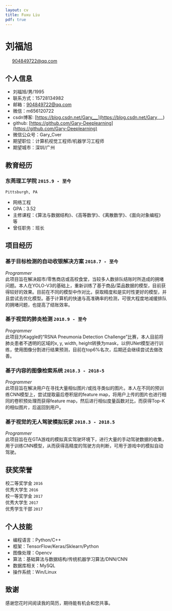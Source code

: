 ```yaml
---
layout: cv
title: Fuxu Liu
pdf: true
---
```

# 刘福旭

<div id="webaddress">
<i class="fi-mail" style="margin-left:1em"></i>
<a href="904849722@qq.com" style="margin-left:0.5em">904849722@qq.com</a>
</div>

## 个人信息
- 刘福旭/男/1995
- 联系方式：15728134982
- 邮箱：904849722@qq.com
- 微信：m656120722
- csdn博客: [https://blog.csdn.net/Gary___](https://blog.csdn.net/Gary___)
- github: [https://github.com/Gary-Deeplearning](https://github.com/Gary-Deeplearning)
- 微信公众号：Gary_Cver
- 期望职位：计算机视觉工程师/机器学习工程师
- 期望城市：深圳/广州

## 教育经历

### __东莞理工学院__ `2015.9 - 至今`
```
Pittsburgh, PA
```
- 网络工程
- GPA：3.52
- 主修课程：《算法与数据结构》、《高等数学》、《离散数学》、《面向对象编程》等
- 曾任职务：班长

## 项目经历

### __基于目标检测的自动收银解决方案__  `2018.7 - 至今`
_Programmer_<br>
此项目旨在解决超市/零售商店或高校食堂，当较多人数排队结账时所造成的拥堵问题。本人在YOLO-V3的基础上，重新训练了基于商品/菜品数据的模型，目前获得较好的效果。目前在不同的模型中作对比，获取精度和是实时性更好的模型，并且尝试去优化模型。基于计算机的快速与高准确率的检测，可很大程度地减缓排队的拥堵问题，也提高了结账效率。
<br>
### __基于视觉的肺炎检测__ `2018.9 - 至今`
_Programmer_<br>
此项目为Kaggle的“RSNA Pneumonia Detection Challenge”比赛，本人目前将肺炎患者不透明的区域的x, y, width, height转换为mask，以供UNet模型进行训练，使用图像分割进行结果预测，目前在top6%名次，后期还会继续尝试去做改善。
<br>
### __基于内容的图像检索系统__ `2018.3 - 2018-5`
_Programmer_<br>
此项目旨在解决用户在寻找大量相似图片/或找寻类似的图片。本人在不同的预训练CNN模型上，尝试提取最后卷积层的feature map，将用户上传的图片也进行相同的卷积预处理而获得feature map，然后进行相似度量函数对比，而获得Top-K的相似图片，后返回到用户。
<br>
### __基于视觉的无人驾驶模拟玩家__ `2018.3 - 2018.5`
_Programmer_<br>
此项目旨在在GTA游戏的模拟真实驾驶环境下，进行大量的手动驾驶数据的收集，用于训练CNN模型，从而获得高精度的驾驶方向判断，可用于游戏中的模拟自动驾驶。

## 获奖荣誉

校二等奖学金 `2016` <br>
优秀大学生 `2016` <br>
校一等奖学金 `2017` <br>
优秀大学生 `2017` <br>
优秀学生干部 `2017` <br>

## 个人技能
- 编程语言：Python/C++
- 框架：TensorFlow/Keras/Sklearn/Python
- 图像处理：Opencv
- 算法：基础算法与数据结构/传统机器学习算法/DNN/CNN
- 数据库相关：MySQL
- 操作系统：Win/Linux

## 致谢
感谢您花时间阅读我的简历，期待能有机会和您共事。
<!-- ### Footer
-->
